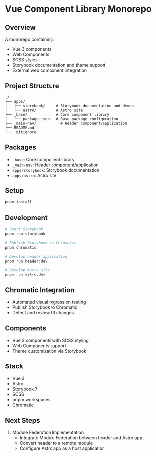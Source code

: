 # Vue Component Library Monorepo

## Overview
A monorepo containing:
- Vue 3 components
- Web Components
- SCSS styles
- Storybook documentation and theme support
- External web component integration

## Project Structure
```
./
├── apps/
│   ├── storybook/     # Storybook documentation and demos
│   └── astro/         # Astro site
├── _base/             # Core component library
│   └── package.json   # Base package configuration
├── _main-nav/           # Header component/application
├── README.md
└── .gitignore
```

## Packages
- `_base`: Core component library
- `_main-nav`: Header component/application
- `apps/storybook`: Storybook documentation
- `apps/astro`: Astro site

## Setup
```bash
pnpm install
```

## Development
```bash
# Start Storybook
pnpm run storybook

# Publish Storybook to Chromatic
pnpm chromatic

# Develop header application
pnpm run header:dev

# Develop Astro site
pnpm run astro:dev
```

## Chromatic Integration
- Automated visual regression testing
- Publish Storybook to Chromatic
- Detect and review UI changes

## Components
- Vue 3 components with SCSS styling
- Web Components support
- Theme customization via Storybook

## Stack
- Vue 3
- Astro
- Storybook 7
- SCSS
- pnpm workspaces
- Chromatic

## Next Steps
1. Module Federation Implementation
   - Integrate Module Federation between header and Astro app
   - Convert header to a remote module
   - Configure Astro app as a host application